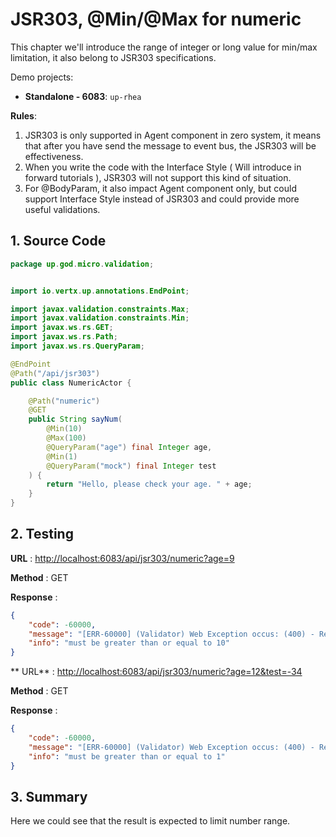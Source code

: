 # JSR303, @Min/@Max for numeric

This chapter we'll introduce the range of integer or long value for min/max limitation, it also belong to JSR303
specifications.

Demo projects:

* **Standalone - 6083**: `up-rhea`

**Rules**:

1. JSR303 is only supported in Agent component in zero system, it means that after you have send the message to event
   bus, the JSR303 will be effectiveness.
2. When you write the code with the Interface Style \( Will introduce in forward tutorials \), JSR303 will not support
   this kind of situation.
3. For @BodyParam, it also impact Agent component only, but could support Interface Style instead of JSR303 and could
   provide more useful validations.

## 1. Source Code

```java
package up.god.micro.validation;


import io.vertx.up.annotations.EndPoint;

import javax.validation.constraints.Max;
import javax.validation.constraints.Min;
import javax.ws.rs.GET;
import javax.ws.rs.Path;
import javax.ws.rs.QueryParam;

@EndPoint
@Path("/api/jsr303")
public class NumericActor {

    @Path("numeric")
    @GET
    public String sayNum(
        @Min(10)
        @Max(100)
        @QueryParam("age") final Integer age,
        @Min(1)
        @QueryParam("mock") final Integer test
    ) {
        return "Hello, please check your age. " + age;
    }
}
```

## 2. Testing

**URL** : [http://localhost:6083/api/jsr303/numeric?age=9](http://localhost:6083/api/jsr303/numeric?age=9)

**Method** : GET

**Response** :

```json
{
    "code": -60000,
    "message": "[ERR-60000] (Validator) Web Exception occus: (400) - Request validation handler, class = class up.god.micro.validation.NumericActor, method = public java.lang.String up.god.micro.validation.NumericActor.sayNum(java.lang.Integer,java.lang.Integer), message = must be greater than or equal to 10.",
    "info": "must be greater than or equal to 10"
}
```

**
URL** : [http://localhost:6083/api/jsr303/numeric?age=12&test=-34](http://localhost:6083/api/jsr303/numeric?age=12&test=-34)

**Method** : GET

**Response** :

```json
{
    "code": -60000,
    "message": "[ERR-60000] (Validator) Web Exception occus: (400) - Request validation handler, class = class up.god.micro.validation.NumericActor, method = public java.lang.String up.god.micro.validation.NumericActor.sayNum(java.lang.Integer,java.lang.Integer), message = must be greater than or equal to 1.",
    "info": "must be greater than or equal to 1"
}
```

## 3. Summary

Here we could see that the result is expected to limit number range.

